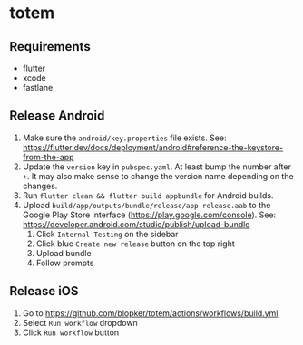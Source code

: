 # totem

## Requirements
- flutter
- xcode
- fastlane

## Release Android

1. Make sure the `android/key.properties` file exists. See: https://flutter.dev/docs/deployment/android#reference-the-keystore-from-the-app
1. Update the `version` key in `pubspec.yaml`. At least bump the number after `+`. It may also make sense to change the version name depending on the changes.
1. Run `flutter clean && flutter build appbundle` for Android builds.
1. Upload `build/app/outputs/bundle/release/app-release.aab` to the Google Play Store interface (https://play.google.com/console). See: https://developer.android.com/studio/publish/upload-bundle
    1. Click `Internal Testing` on the sidebar
    1. Click blue `Create new release` button on the top right
    1. Upload bundle
    1. Follow prompts

## Release iOS

1. Go to https://github.com/blopker/totem/actions/workflows/build.yml
1. Select `Run workflow` dropdown
1. Click `Run workflow` button